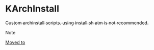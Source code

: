# KArchInstall
~~Custom archinstall scripts. using install.sh atm is not recommended.~~

> [!NOTE]
> [Moved to](https://github.com/KoPlayz/archutils)
